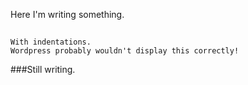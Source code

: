 Here I'm writing something.
##
	With indentations.
	Wordpress probably wouldn't display this correctly!
###Still writing.
